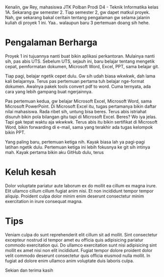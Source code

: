 Kenalin, gw Rey, mahasiswa JTK Polban Prodi D4 - Teknik Informatika kelas 1A. Sekarang gw semester 2. Tiap semester 2, gw dapet matkul proyek. Nah, gw sekarang bakal ceritain tentang pengalaman gw selama jalanin kuliah di proyek 1 ini. Yaa.. walaupun baru 3 pertemuan doang sih hehe.

# Pengalaman Berharga
Proyek 1 ini tujuannya nanti buat bikin aplikasi perkantoran. Mulainya nanti sih, pas abis UTS. Sebelum UTS, sejauh ini, baru belajar tentang mengetik cepat, pemformatan dokumen, Microsoft Word, Excel, PPT, sama belajar git.

Tiap pagi, belajar ngetik cepet dulu. Gw sih udah biasa wkwkwk, dah lama kali belajarnya. Terus pas pertemuan pertama tuh belajar nge-format dokumen. Awalnya pakek tools convert pdf to word. Cuma ternyata, ada cara yang lebih gampang buat ngerjainnya.

Pas pertemuan kedua, gw belajar Microsoft Excel, Microsoft Word, sama Microsoft PowerPoint. Di Microsoft Excel itu, tugas pertamanya bikin daftar nilai mahasiswa. Rada ribet sih, untung bisa beres. Terus abis istriahat disuruh bikin pola bilangan gitu tapi di Microsoft Excel. Beres? Wo iya jelas. Tapi gak tepat waktu aja wkwkwk. Terus abis itu bikin sertifikat di Microsoft Word, bikin forwarding di e-mail, sama yang terakhir ada tugas kelompok bikin PPT.

Yang paling baru, pertemuan ketiga nih. Kayak biasa lah ya pagi-pagi latihan ngetik dulu. Pertemuan ketiga ini lebih fokusnya ke git sih intinya mah. Kayak pertama bikin aku GitHub dulu, terus 

# Keluh kesah
Dolor voluptate pariatur aute laborum ex do mollit ea cillum ex magna irure. Elit ullamco cillum cillum fugiat anim nisi. Et non incididunt tempor tempor aliquip. Proident culpa dolor minim enim deserunt consectetur minim exercitation in irure consequat magna.

# Tips
Veniam culpa do sunt reprehenderit elit cillum sit ad mollit. Sint consectetur excepteur nostrud id tempor amet eu officia quis adipisicing pariatur commodo exercitation qui. Do ullamco exercitation sunt nisi adipisicing sint mollit ex amet nisi non elit incididunt. Fugiat tempor dolore proident dolor velit commodo deserunt consectetur quis officia eiusmod nulla mollit. In fugiat ad dolore enim ullamco anim voluptate duis laboris culpa.

Sekian dan terima kasih